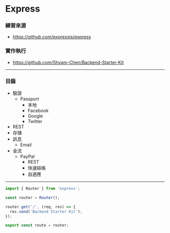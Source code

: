 # Express

### 練習來源
* https://github.com/expressjs/express

### 實作執行
* https://github.com/Shyam-Chen/Backend-Starter-Kit

***

### 目錄
* 驗證
  * Passport
    * 本地
    * Facebook
    * Google
    * Twitter
* REST
* 存儲
* 訊息
  * Email
* 金流
  * PayPal
    * REST
    * 快速結帳
    * 自適應

***

```js
import { Router } from 'express';

const router = Router();

router.get('/', (req, res) => {
  res.send('Backend Starter Kit');
});

export const route = router;
```
